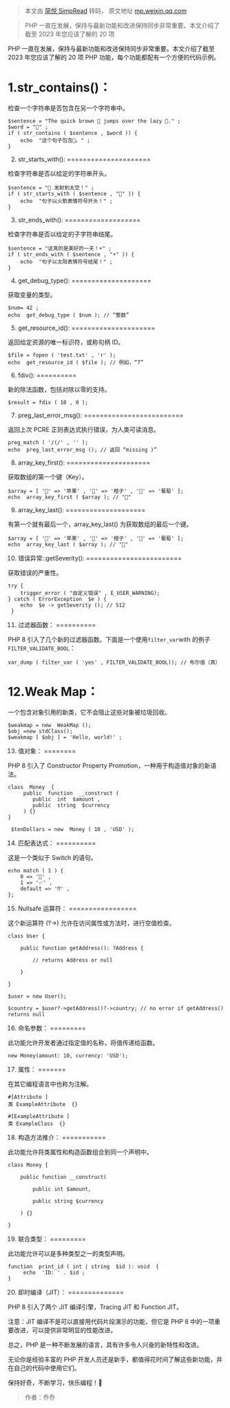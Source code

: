 > 本文由 [简悦 SimpRead](http://ksria.com/simpread/) 转码， 原文地址 [mp.weixin.qq.com](https://mp.weixin.qq.com/s?__biz=MjM5NTg2NTU0Ng==&mid=2656642985&idx=2&sn=99c776f068d2a807dd0d0924231aac86&chksm=bd5c710c8a2bf81a734cf3c097586a6a1abe4919e72e92f046e959fd8bf570b0766ec0c4a59a&scene=21#wechat_redirect)

> PHP 一直在发展，保持与最新功能和改进保持同步非常重要。本文介绍了截至 2023 年您应该了解的 20 项

PHP 一直在发展，保持与最新功能和改进保持同步非常重要。本文介绍了截至 2023 年您应该了解的 20 项 PHP 功能，每个功能都配有一个方便的代码示例。

1.str_contains()：
=================

检查一个字符串是否包含在另一个字符串中。

```
$sentence = "The quick brown 🦊 jumps over the lazy 🐶." ; 
$word = "🦊" ; 
if ( str_contains ( $sentence , $word )) { 
    echo  "这个句子包含🦊。" ; 
}

```

2. str_starts_with():
=====================

检查字符串是否以给定的字符串开头。

```
$sentence = "🚀 发射到太空！" ; 
if ( str_starts_with ( $sentence , "🚀" )) { 
    echo  "句子以火箭表情符号开头！" ; 
}

```

3. str_ends_with():
===================

检查字符串是否以给定的子字符串结尾。

```
$sentence = "这真的是美好的一天！☀️" ; 
if ( str_ends_with ( $sentence , "☀️" )) { 
    echo  "句子以太阳表情符号结尾！" ; 
}

```

4. get_debug_type():
====================

获取变量的类型。

```
$num= 42 ; 
echo  get_debug_type ( $num ); // “整数”

```

5. get_resource_id():
=====================

返回给定资源的唯一标识符，或称句柄 ID。

```
$file = fopen ( 'test.txt' , 'r' ); 
echo  get_resource_id ( $file ); // 例如，“7”

```

6. fdiv():
==========

新的除法函数，包括对除以零的支持。

```
$result = fdiv ( 10 , 0 );

```

7. preg_last_error_msg():
=========================

返回上次 PCRE 正则表达式执行错误，为人类可读消息。

```
preg_match ( '/(/' , '' ); 
echo  preg_last_error_msg (); // 返回 “missing )”

```

8. array_key_first():
=====================

获取数组的第一个键（Key）。

```
$array = [ '🍏' => '苹果' , '🍊' => '橙子' , '🍇' => '葡萄' ]; 
echo  array_key_first ( $array ); // "🍏"

```

9. array_key_last():
====================

有第一个就有最后一个，array_key_last() 为获取数组的最后一个键。

```
$array = [ '🍏' => '苹果' , '🍊' => '橙子' , '🍇' => '葡萄' ]; 
echo  array_key_last ( $array ); // "🍇"

```

10. 错误异常::getSeverity():
========================

获取错误的严重性。

```
try { 
    trigger_error ( "自定义错误" , E_USER_WARNING); 
} catch ( ErrorException  $e ) { 
    echo  $e -> getSeverity (); // 512
 }

```

11. 过滤器函数：
==========

PHP 8 引入了几个新的过滤器函数。下面是一个使用`filter_var`with 的例子`FILTER_VALIDATE_BOOL`：

```
var_dump ( filter_var ( 'yes' , FILTER_VALIDATE_BOOL)); // 布尔值（真）

```

12.Weak Map：
============

一个包含对象引用的新类，它不会阻止这些对象被垃圾回收。

```
$weakmap = new  WeakMap (); 
$obj =new stdClass();
$weakmap [ $obj ] = 'Hello, world!' ;

```

13. 值对象：
========

PHP 8 引入了 Constructor Property Promotion，一种用于构造值对象的新语法。

```
class  Money  {
     public  function  __construct ( 
        public  int  $amount , 
        public  string  $currency
     ) {}
}

 $tenDollars = new  Money ( 10 , 'USD' );

```

14. 匹配表达式：
==========

这是一个类似于 Switch 的语句。

```
echo match ( 1 ) { 
    0 => '🚫' , 
    1 => '✅' , 
    default => '⁉️' , 
};

```

15. Nullsafe 运算符：
=================

这个新运算符 (?->) 允许在访问属性或方法时，进行空值检查。

```
class User {

    public function getAddress(): ?Address {

        // returns Address or null

    }

}

$user = new User();

$country = $user?->getAddress()?->country; // no error if getAddress() returns null

```

16. 命名参数：
=========

此功能允许开发者通过指定值的名称，将值传递给函数。

```
new Money(amount: 10, currency: 'USD');

```

17. 属性：
=======

在其它编程语言中也称为注解。

```
#[Attribute ]
类 ExampleAttribute  {} 

#[ExampleAttribute ]
类 ExampleClass  {}

```

18. 构造方法推介：
===========

此功能允许将类属性和构造函数组合到同一个声明中。

```
class Money {

    public function __construct(

        public int $amount,

        public string $currency

    ) {}

}

```

19. 联合类型：
=========

此功能允许可以是多种类型之一的类型声明。

```
function  print_id ( int | string  $id ): void  {
     echo  'ID: ' . $id ; 
}

```

20. 即时编译（JIT）：
==============

PHP 8 引入了两个 JIT 编译引擎，Tracing JIT 和 Function JIT。

注意：JIT 编译不是可以直接用代码片段演示的功能，但它是 PHP 8 中的一项重要改进，可以提供非常明显的性能改进。

总之，PHP 是一种不断发展的语言，具有许多令人兴奋的新特性和改进。

无论你是经验丰富的 PHP 开发人员还是新手，都值得花时间了解这些新功能，并在自己的代码中使用它们。

保持好奇，不断学习，快乐编程！🚀

> 作者：乔乔